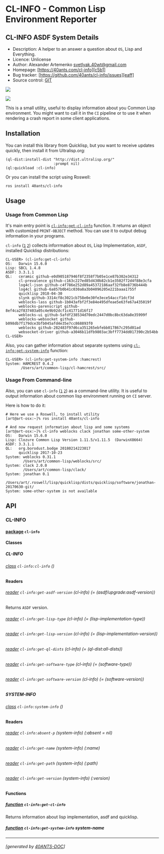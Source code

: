 <a id="x-28CL-INFO-DOCS-2FINDEX-3A-40README-2040ANTS-DOC-2FLOCATIVES-3ASECTION-29"></a>

# CL-INFO - Common Lisp Environment Reporter

<a id="cl-info-asdf-system-details"></a>

## CL-INFO ASDF System Details

* Description: A helper to an answer a question about `OS`, Lisp and Everything.
* Licence: Unlicense
* Author: Alexander Artemenko <svetlyak.40wt@gmail.com>
* Homepage: [https://40ants.com/cl-info][c5b1]
* Bug tracker: [https://github.com/40ants/cl-info/issues][eaff]
* Source control: [GIT][c2be]

[![](https://github-actions.40ants.com/40ants/cl-info/matrix.svg?only=ci.run-tests)][3904]

![](http://quickdocs.org/badge/cl-info.svg)

This is a small utility, useful to display information about you Common
Lisp environment. You might want to call it in the `CI` pipeline or
to use it when rendering a crash report in some client applications.

<a id="x-28CL-INFO-DOCS-2FINDEX-3A-3A-40INSTALLATION-2040ANTS-DOC-2FLOCATIVES-3ASECTION-29"></a>

## Installation

You can install this library from Quicklisp, but you want to receive updates quickly, then install it from Ultralisp.org:

```
(ql-dist:install-dist "http://dist.ultralisp.org/"
                      :prompt nil)
(ql:quickload :cl-info)
```
Or you can install the script using Roswell:

```
ros install 40ants/cl-info
```
<a id="x-28CL-INFO-DOCS-2FINDEX-3A-3A-40USAGE-2040ANTS-DOC-2FLOCATIVES-3ASECTION-29"></a>

## Usage

<a id="usage-from-common-lisp"></a>

### Usage from Common Lisp

It's main entry point is [`cl-info:get-cl-info`][5b06] function. It returns an object with
customized `PRINT-OBJECT` method. You can use it to output debug
information in your programs.

`cl-info` ([`1`][047c] [`2`][32e1]) collects inforrmation about `OS`, Lisp Implementation, `ASDF`, installed
Quicklisp distributions:

```text
CL-USER> (cl-info:get-cl-info)
OS:   Darwin 15.6.0
Lisp: SBCL 1.4.8
ASDF: 3.3.1.1
QL:   ceramic github-e0d905187946f8f2358f7b05e1ce87b302e34312
      cl-prevalence github-c163c227ed85d430b82cb1e3502f72d4f88e3cfa
      log4cl-json github-c4f786e252d89a45372186aaf32fb8e8736b444b
      log4cl github-6a857b0b41c030a8a3b04096205e221baaa1755f
      quicklisp 2018-04-30
      slynk github-3314cf8c3021cb758e0e30fe3ece54accf1dcf3d
      weblocks-lass github-1b043afbf2f3e84e495dfeae5e63fe67a435019f
      weblocks-parenscript github-8ef4ca2f837403a05c4e9b92dcf1c41771d16f17
      weblocks-ui github-5afdf238534d70edc2447d0bc8bc63da8e35999f
      weblocks-websocket github-b098db7f179dce3bfb045afd4e35e7cc868893f0
      weblocks github-282483f97d6ca351265ebfebb017867c295d01ad
      websocket-driver github-a3046b11dfb9803ac3bff7734dd017390c2b54bb
CL-USER>
```
Also, you can gather information about separate systems using [`cl-info:get-system-info`][9306]
function:

```text
CL-USER> (cl-info:get-system-info :hamcrest)
System: HAMCREST 0.4.2
       /Users/art/common-lisp/cl-hamcrest/src/
```
<a id="usage-from-command-line"></a>

### Usage From Command-line

Also, you can use `cl-info` ([`1`][047c] [`2`][32e1]) as a command-line utility. It is useful to
output information about common lisp environment running on `CI` server.

Here is how to do it:

```shell
# Here we use a Roswell, to install utility
[art@art-osx:~]% ros install 40ants/cl-info
   
# And now request information about lisp and some systems
[art@art-osx:~]% cl-info weblocks clack jonathan some-other-system
OS:   Darwin 15.6.0
Lisp: Clozure Common Lisp Version 1.11.5/v1.11.5  (DarwinX8664)
ASDF: 3.3.1.1
QL:   org.borodust.bodge 20180214223017
      quicklisp 2017-10-23
System: weblocks 0.31.1
        /Users/art/common-lisp/weblocks/src/
System: clack 2.0.0
        /Users/art/common-lisp/clack/
System: jonathan 0.1
        /Users/art/.roswell/lisp/quicklisp/dists/quicklisp/software/jonathan-20170630-git/
System: some-other-system is not available
```
<a id="x-28CL-INFO-DOCS-2FINDEX-3A-3A-40API-2040ANTS-DOC-2FLOCATIVES-3ASECTION-29"></a>

## API

<a id="x-28CL-INFO-DOCS-2FINDEX-3A-3A-40CL-INFO-3FPACKAGE-2040ANTS-DOC-2FLOCATIVES-3ASECTION-29"></a>

### CL-INFO

<a id="x-28-23A-28-287-29-20BASE-CHAR-20-2E-20-22CL-INFO-22-29-20PACKAGE-29"></a>

#### [package](1f80) `cl-info`

<a id="x-28CL-INFO-DOCS-2FINDEX-3A-3A-7C-40CL-INFO-3FClasses-SECTION-7C-2040ANTS-DOC-2FLOCATIVES-3ASECTION-29"></a>

#### Classes

<a id="x-28CL-INFO-DOCS-2FINDEX-3A-3A-40CL-INFO-24CL-INFO-3FCLASS-2040ANTS-DOC-2FLOCATIVES-3ASECTION-29"></a>

##### CL-INFO

<a id="x-28CL-INFO-3ACL-INFO-20CLASS-29"></a>

###### [class](fcb3) `cl-info:cl-info` ()

**Readers**

<a id="x-28CL-INFO-3AGET-ASDF-VERSION-20-2840ANTS-DOC-2FLOCATIVES-3AREADER-20CL-INFO-3ACL-INFO-29-29"></a>

###### [reader](90ab) `cl-info:get-asdf-version` (cl-info) (= (asdf/upgrade:asdf-version))

Returns `ASDF` version.

<a id="x-28CL-INFO-3AGET-LISP-TYPE-20-2840ANTS-DOC-2FLOCATIVES-3AREADER-20CL-INFO-3ACL-INFO-29-29"></a>

###### [reader](9a54) `cl-info:get-lisp-type` (cl-info) (= (lisp-implementation-type))

<a id="x-28CL-INFO-3AGET-LISP-VERSION-20-2840ANTS-DOC-2FLOCATIVES-3AREADER-20CL-INFO-3ACL-INFO-29-29"></a>

###### [reader](fad8) `cl-info:get-lisp-version` (cl-info) (= (lisp-implementation-version))

<a id="x-28CL-INFO-3AGET-QL-DISTS-20-2840ANTS-DOC-2FLOCATIVES-3AREADER-20CL-INFO-3ACL-INFO-29-29"></a>

###### [reader](3ce0) `cl-info:get-ql-dists` (cl-info) (= (ql-dist:all-dists))

<a id="x-28CL-INFO-3AGET-SOFTWARE-TYPE-20-2840ANTS-DOC-2FLOCATIVES-3AREADER-20CL-INFO-3ACL-INFO-29-29"></a>

###### [reader](2f5e) `cl-info:get-software-type` (cl-info) (= (software-type))

<a id="x-28CL-INFO-3AGET-SOFTWARE-VERSION-20-2840ANTS-DOC-2FLOCATIVES-3AREADER-20CL-INFO-3ACL-INFO-29-29"></a>

###### [reader](581f) `cl-info:get-software-version` (cl-info) (= (software-version))

<a id="x-28CL-INFO-DOCS-2FINDEX-3A-3A-40CL-INFO-24SYSTEM-INFO-3FCLASS-2040ANTS-DOC-2FLOCATIVES-3ASECTION-29"></a>

##### SYSTEM-INFO

<a id="x-28CL-INFO-3ASYSTEM-INFO-20CLASS-29"></a>

###### [class](2317) `cl-info:system-info` ()

**Readers**

<a id="x-28CL-INFO-3AABSENT-P-20-2840ANTS-DOC-2FLOCATIVES-3AREADER-20CL-INFO-3ASYSTEM-INFO-29-29"></a>

###### [reader](ff90) `cl-info:absent-p` (system-info) (:absent = nil)

<a id="x-28CL-INFO-3AGET-NAME-20-2840ANTS-DOC-2FLOCATIVES-3AREADER-20CL-INFO-3ASYSTEM-INFO-29-29"></a>

###### [reader](7f1c) `cl-info:get-name` (system-info) (:name)

<a id="x-28CL-INFO-3AGET-PATH-20-2840ANTS-DOC-2FLOCATIVES-3AREADER-20CL-INFO-3ASYSTEM-INFO-29-29"></a>

###### [reader](d327) `cl-info:get-path` (system-info) (:path)

<a id="x-28CL-INFO-3AGET-VERSION-20-2840ANTS-DOC-2FLOCATIVES-3AREADER-20CL-INFO-3ASYSTEM-INFO-29-29"></a>

###### [reader](d5e0) `cl-info:get-version` (system-info) (:version)

<a id="x-28CL-INFO-DOCS-2FINDEX-3A-3A-7C-40CL-INFO-3FFunctions-SECTION-7C-2040ANTS-DOC-2FLOCATIVES-3ASECTION-29"></a>

#### Functions

<a id="x-28CL-INFO-3AGET-CL-INFO-20FUNCTION-29"></a>

##### [function](4676) `cl-info:get-cl-info`

Returns information about lisp implementation, asdf and quicklisp.

<a id="x-28CL-INFO-3AGET-SYSTEM-INFO-20FUNCTION-29"></a>

##### [function](d3e8) `cl-info:get-system-info` system-name


[c5b1]: https://40ants.com/cl-info
[047c]: https://40ants.com/cl-info/#x-28-23A-28-287-29-20BASE-CHAR-20-2E-20-22CL-INFO-22-29-20PACKAGE-29
[32e1]: https://40ants.com/cl-info/#x-28-23A-28-287-29-20BASE-CHAR-20-2E-20-22cl-info-22-29-20ASDF-2FSYSTEM-3ASYSTEM-29
[5b06]: https://40ants.com/cl-info/#x-28CL-INFO-3AGET-CL-INFO-20FUNCTION-29
[9306]: https://40ants.com/cl-info/#x-28CL-INFO-3AGET-SYSTEM-INFO-20FUNCTION-29
[c2be]: https://github.com/40ants/cl-info
[3904]: https://github.com/40ants/cl-info/actions
[1f80]: https://github.com/40ants/cl-info/blob/35a54b7a2f2ae8a277db9cb35767d609c88b0d40/src/core.lisp#L1
[fcb3]: https://github.com/40ants/cl-info/blob/35a54b7a2f2ae8a277db9cb35767d609c88b0d40/src/core.lisp#L21
[90ab]: https://github.com/40ants/cl-info/blob/35a54b7a2f2ae8a277db9cb35767d609c88b0d40/src/core.lisp#L22
[9a54]: https://github.com/40ants/cl-info/blob/35a54b7a2f2ae8a277db9cb35767d609c88b0d40/src/core.lisp#L25
[fad8]: https://github.com/40ants/cl-info/blob/35a54b7a2f2ae8a277db9cb35767d609c88b0d40/src/core.lisp#L27
[2f5e]: https://github.com/40ants/cl-info/blob/35a54b7a2f2ae8a277db9cb35767d609c88b0d40/src/core.lisp#L29
[581f]: https://github.com/40ants/cl-info/blob/35a54b7a2f2ae8a277db9cb35767d609c88b0d40/src/core.lisp#L31
[3ce0]: https://github.com/40ants/cl-info/blob/35a54b7a2f2ae8a277db9cb35767d609c88b0d40/src/core.lisp#L34
[2317]: https://github.com/40ants/cl-info/blob/35a54b7a2f2ae8a277db9cb35767d609c88b0d40/src/core.lisp#L43
[7f1c]: https://github.com/40ants/cl-info/blob/35a54b7a2f2ae8a277db9cb35767d609c88b0d40/src/core.lisp#L44
[d5e0]: https://github.com/40ants/cl-info/blob/35a54b7a2f2ae8a277db9cb35767d609c88b0d40/src/core.lisp#L46
[d327]: https://github.com/40ants/cl-info/blob/35a54b7a2f2ae8a277db9cb35767d609c88b0d40/src/core.lisp#L48
[ff90]: https://github.com/40ants/cl-info/blob/35a54b7a2f2ae8a277db9cb35767d609c88b0d40/src/core.lisp#L50
[4676]: https://github.com/40ants/cl-info/blob/35a54b7a2f2ae8a277db9cb35767d609c88b0d40/src/core.lisp#L93
[d3e8]: https://github.com/40ants/cl-info/blob/35a54b7a2f2ae8a277db9cb35767d609c88b0d40/src/core.lisp#L98
[eaff]: https://github.com/40ants/cl-info/issues

* * *
###### [generated by [40ANTS-DOC](https://40ants.com/doc/)]
